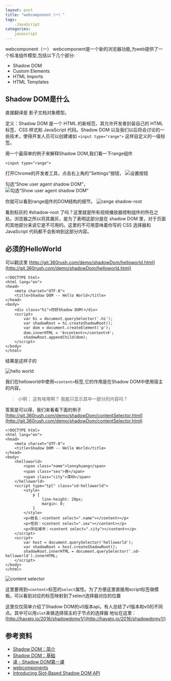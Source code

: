 ```yaml
---
layout: post
title: "webcomponent（一）"
tags:
    -JavaScript
categories:
    javascript
---
```


webcomponent（一）
webcomponent是一个新的浏览器功能,为web提供了一个标准组件模型,包括以下几个部分:

- Shadow DOM
- Custom Elements
- HTML Imports
- HTML Templates

## Shadow DOM是什么
直接翻译是 影子文档对象模型。

定义：Shadow DOM 是一个 HTML 的新规范，其允许开发者封装自己的 HTML 标签、CSS 样式和 JavaScript 代码。Shadow DOM 以及我们以后将会讨论的一些技术，使得开发人员可以创建诸如 `<input type="range">` 这样自定义的一级标签。

用一个最简单的例子来解释Shadow DOM,我们看一下range组件
```
<input type="range">
```
打开Chrome的开发者工具，点击右上角的"Settings"按钮，
![设置按钮](http://git.360rush.com/assets/img/shadowDom/settings.png)

勾选“Show user agent shadow DOM”，
![勾选“Show user agent shadow DOM”](http://git.360rush.com/assets/img/shadowDom/show-user-angent-shadow-DOM.png)

你就可以看到range组件的DOM结构的细节。
![range shadow-root](http://git.360rush.com/assets/img/shadowDom/range-shadow-root.png)

看到标灰的 #shadow-root 了吗？这里就是所有视频播放器控制组件的所在之处。浏览器之所以将其置灰，是为了表明这部分是在 shadow DOM 里，对于页面的其他部分来说它是不可用的。这里的不可用意味着你写的 CSS 选择器和 JavaScript 代码都不会影响到这部分内容。

## 必须的HelloWorld

可以戳这里
[http://git.360rush.com/demo/shadowDom/helloworld.html](http://git.360rush.com/demo/shadowDom/helloworld.html)

```
<!DOCTYPE html>
<html lang="en">
<head>
    <meta charset="UTF-8">
    <title>Shadow DOM -- Hello World</title>
</head>
<body>
    <div class="hi">你好Shadow DOM!</div>
    <script>
        var hi = document.querySelector('.hi');
        var shadowRoot = hi.createShadowRoot();
        var dom = document.createElement('p');
        dom.innerHTML = '《<content></content>》';
        shadowRoot.appendChild(dom);
    </script>
</body>
</html>
```
结果是这样子的

![hello world](http://git.360rush.com/assets/img/shadowDom/helloworld.png)

我们在helloworld中使用`<content>`标签,它的作用是在Shadow DOM中使用宿主的内容。
> 小明： 这有啥用啊？ 我能只显示其中一部分的内容吗？

答案是可以得，我们来看看下面的例子
[http://git.360rush.com/demo/shadowDom/contentSelector.html](http://git.360rush.com/demo/shadowDom/contentSelector.html)

```
<!DOCTYPE html>
<html lang="en">
<head>
    <meta charset="UTF-8">
    <title>Shadow DOM -- Hello World</title>
</head>
<body>
    <helloworld>
        <span class="name">lonnyhuang</span>
        <span class="sex">男</span>
        <span class="city">深圳</span>
    </helloworld>
    <script type="tpl" class="sd-helloworld">
        <style>
            p {
                line-height: 20px;
                margin: 0;
            }
        </style>
        <p>姓名：<content select=".name"></content></p>
        <p>性别：<content select=".sex"></content></p>
        <p>所在城市：<content select=".city"></content></p>
    </script>
    <script>
        var host = document.querySelector('helloworld');
        var shadowRoot = host.createShadowRoot();
        shadowRoot.innerHTML = document.querySelector('.sd-helloworld').innerHTML;
    </script>
</body>
</html>
```
![content selector](http://git.360rush.com/assets/img/shadowDom/contentSelector.png)

这里要用到`<content>`标签的`select`属性。为了方便这里直接用script标签做模板。可以看到对应的标签映射到了select选择器对应的位置

这里仅仅简单介绍了Shadow DOM的v0版本api。有人总结了v1版本和v0的不同点。其中可以用`slot`来做选择宿主的子节点的选择器
地址在这里：[http://hayato.io/2016/shadowdomv1/](http://hayato.io/2016/shadowdomv1/)

## 参考资料
- [Shadow DOM：简介](http://www.ituring.com.cn/article/177453)
- [Shadow DOM：基础](http://www.ituring.com.cn/article/177461)
- [译 - Shadow DOM第一课](http://www.toobug.net/article/shadow_dom_101.html)
- [webcomponents](https://github.com/w3c/webcomponents)
- [Introducing Slot-Based Shadow DOM API](https://webkit.org/blog/4096/introducing-shadow-dom-api/)